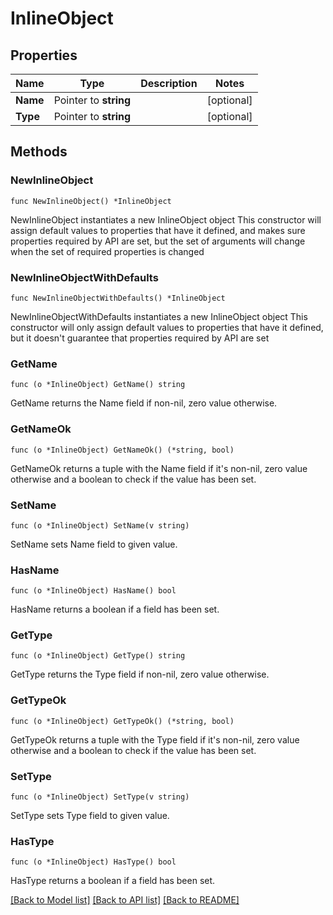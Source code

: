 # InlineObject

## Properties

Name | Type | Description | Notes
------------ | ------------- | ------------- | -------------
**Name** | Pointer to **string** |  | [optional] 
**Type** | Pointer to **string** |  | [optional] 

## Methods

### NewInlineObject

`func NewInlineObject() *InlineObject`

NewInlineObject instantiates a new InlineObject object
This constructor will assign default values to properties that have it defined,
and makes sure properties required by API are set, but the set of arguments
will change when the set of required properties is changed

### NewInlineObjectWithDefaults

`func NewInlineObjectWithDefaults() *InlineObject`

NewInlineObjectWithDefaults instantiates a new InlineObject object
This constructor will only assign default values to properties that have it defined,
but it doesn't guarantee that properties required by API are set

### GetName

`func (o *InlineObject) GetName() string`

GetName returns the Name field if non-nil, zero value otherwise.

### GetNameOk

`func (o *InlineObject) GetNameOk() (*string, bool)`

GetNameOk returns a tuple with the Name field if it's non-nil, zero value otherwise
and a boolean to check if the value has been set.

### SetName

`func (o *InlineObject) SetName(v string)`

SetName sets Name field to given value.

### HasName

`func (o *InlineObject) HasName() bool`

HasName returns a boolean if a field has been set.

### GetType

`func (o *InlineObject) GetType() string`

GetType returns the Type field if non-nil, zero value otherwise.

### GetTypeOk

`func (o *InlineObject) GetTypeOk() (*string, bool)`

GetTypeOk returns a tuple with the Type field if it's non-nil, zero value otherwise
and a boolean to check if the value has been set.

### SetType

`func (o *InlineObject) SetType(v string)`

SetType sets Type field to given value.

### HasType

`func (o *InlineObject) HasType() bool`

HasType returns a boolean if a field has been set.


[[Back to Model list]](../README.md#documentation-for-models) [[Back to API list]](../README.md#documentation-for-api-endpoints) [[Back to README]](../README.md)


